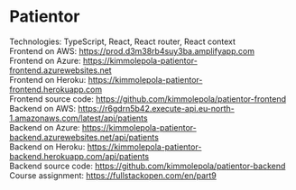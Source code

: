 # Patientor

Technologies: TypeScript, React, React router, React context <br />
Frontend on AWS: https://prod.d3m38rb4suy3ba.amplifyapp.com <br />
Frontend on Azure: https://kimmolepola-patientor-frontend.azurewebsites.net <br />
Frontend on Heroku: https://kimmolepola-patientor-frontend.herokuapp.com <br />
Frontend source code: https://github.com/kimmolepola/patientor-frontend <br />
Backend on AWS: https://r6gdrn5b42.execute-api.eu-north-1.amazonaws.com/latest/api/patients <br />
Backend on Azure: https://kimmolepola-patientor-backend.azurewebsites.net/api/patients <br />
Backend on Heroku: https://kimmolepola-patientor-backend.herokuapp.com/api/patients <br />
Backend source code: https://github.com/kimmolepola/patientor-backend <br />
Course assignment: https://fullstackopen.com/en/part9
